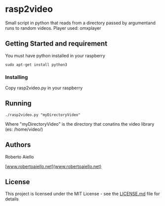 # rasp2video
Small script in python that reads from a directory passed by argumentand runs to random videos.
Player used: omxplayer

## Getting Started and requirement

You must have python installed in your raspberry

```
sudo apt-get install python3
```
### Installing

Copy rasp2video.py in your raspberry

## Running

```
./rasp2video.py "myDirectoryVideo"
```
Where "myDirectoryVideo" is the directory that conatins the video library (es: /home/video/)

## Authors

Roberto Aiello

[www.robertoaiello.net](www.robertoaiello.net)

## License

This project is licensed under the MIT License - see the [LICENSE.md](LICENSE.md) file for details



